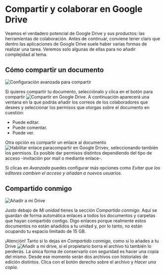 # Compartir y colaborar en Google Drive

Veamos el verdadero potencial de Google Drive y sus productos: las herramientas de colaboración. Antes de continuar, conviene tener claro que dentro las aplicaciones de Google Drive suele haber varias formas de realizar una tarea. Veremos solo algunas de ellas para no añadir complejidad al tema.

## Cómo compartir un documento

![Configuración avanzada para compartir](https://catedu.gitbooks.io/trabajo-colaborativo-con-google-drive/content/images/Configuración_avanzada_para_compartir.png)

Si quieres compartir tu documento, selecciónalo y clica en el botón para compartir ![Compartir en Google Drive](https://catedu.gitbooks.io/trabajo-colaborativo-con-google-drive/content/images/Compartir.png). A continuación aparecerá una ventana en la que podrás añadir los correos de los colaboradores que desees y seleccionar los permisos que otorgas sobre el documento en cuestión:
-   Puede editar.
-   Puede comentar.
-   Puede ver.

Otra opción es compartir un enlace al documento ![Habilitar enlace paracompartir en Google Drivev](https://catedu.gitbooks.io/trabajo-colaborativo-con-google-drive/content/images/Hipervinculo.png), seleccionando también los permisos. Es posible dar permisos distintos dependiendo del tipo de acceso -invitación por mail o mediante enlace-.

Si clicas en *Avanzada* puedes configurar más opciones como *Evitar que los editores cambien el acceso y añadan a nuevos usuarios*.

## Compartido conmigo

![Añadir a mi Drive](https://catedu.gitbooks.io/trabajo-colaborativo-con-google-drive/content/images/Añadir_a_mi_Drive.png)

Justo debajo de *Mi unidad* tienes la sección *Compartido conmigo*. Aquí se guardan de forma automática enlaces a todos los documentos y carpetas que hayan compartido contigo. Digo enlaces porque realmente estos documentos no están añadidos a tu unidad y, por lo tanto, no están ocupando tu espacio limitado de 15 GB.

¡Atención! Tanto si lo dejas en *Compartido conmigo*, como si lo añades
a tu Drive ![Añadir a mi drive](https://catedu.gitbooks.io/trabajo-colaborativo-con-google-drive/content/images/Google_Drive.png), si el propietario borra el archivo tú también lo perderás. La única forma de conservarlo con seguridad es hacer una copia del mismo. Desde ese momento serán dos archivos con historiales de edición distintos. Clica con el botón derecho sobre el archivo y *Hacer una copia*.

<!--
{% youtube %}https://www.youtube.com/watch?v=CAH-k2qhDqM%26rel%3D0&t=0{% endyoutube %}
-->